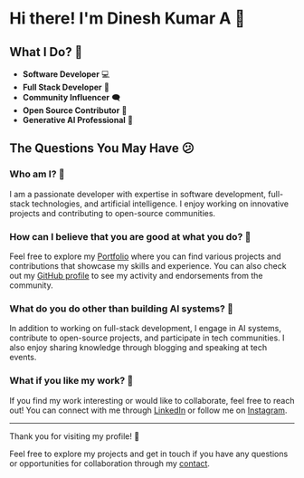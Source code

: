 # Hi there! I'm Dinesh Kumar A 👋

## What I Do? 👨‍

- **Software Developer** 💻
- **Full Stack Developer** 🍥
- **Community Influencer** 🗨️
- **Open Source Contributor** 📝
- **Generative AI Professional** 🤖

## The Questions You May Have 😕

### Who am I? 👨
I am a passionate developer with expertise in software development, full-stack technologies, and artificial intelligence. I enjoy working on innovative projects and contributing to open-source communities.

### How can I believe that you are good at what you do? 🤷‍
Feel free to explore my [Portfolio](https://dkcodie.github.io/portfolio/) where you can find various projects and contributions that showcase my skills and experience. You can also check out my [GitHub profile](https://github.com/dkcodie) to see my activity and endorsements from the community.

### What do you do other than building AI systems? 💁‍
In addition to working on full-stack development, I engage in AI systems, contribute to open-source projects, and participate in tech communities. I also enjoy sharing knowledge through blogging and speaking at tech events.

### What if you like my work? 🤩
If you find my work interesting or would like to collaborate, feel free to reach out! You can connect with me through [LinkedIn](https://linkedin.com/in/dkcodie?original_refer=) or follow me on [Instagram](https://www.instagram.com/dkcodie).


---

Thank you for visiting my profile! 🚀

Feel free to explore my projects and get in touch if you have any questions or opportunities for collaboration through my [contact](https://dkcodie.github.io/portfolio/#contact).
